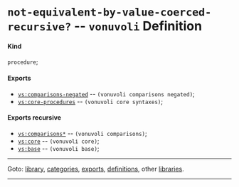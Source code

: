 

<a id='definition__vonuvoli__not-equivalent-by-value-coerced-recursive_3f'></a>

# `not-equivalent-by-value-coerced-recursive?` -- `vonuvoli` Definition


<a id='definition__vonuvoli__not-equivalent-by-value-coerced-recursive_3f__kind'></a>

#### Kind

`procedure`;


<a id='definition__vonuvoli__not-equivalent-by-value-coerced-recursive_3f__exports'></a>

#### Exports

 * [`vs:comparisons-negated`](../../vonuvoli/exports/vs_3a_comparisons-negated.md#export__vonuvoli__vs_3a_comparisons-negated) -- `(vonuvoli comparisons negated)`;
 * [`vs:core-procedures`](../../vonuvoli/exports/vs_3a_core-procedures.md#export__vonuvoli__vs_3a_core-procedures) -- `(vonuvoli core syntaxes)`;


<a id='definition__vonuvoli__not-equivalent-by-value-coerced-recursive_3f__exports-recursive'></a>

#### Exports recursive

 * [`vs:comparisons*`](../../vonuvoli/exports/vs_3a_comparisons_2a.md#export__vonuvoli__vs_3a_comparisons_2a) -- `(vonuvoli comparisons)`;
 * [`vs:core`](../../vonuvoli/exports/vs_3a_core.md#export__vonuvoli__vs_3a_core) -- `(vonuvoli core)`;
 * [`vs:base`](../../vonuvoli/exports/vs_3a_base.md#export__vonuvoli__vs_3a_base) -- `(vonuvoli base)`;

----

Goto: [library](../../vonuvoli/_index.md#library__vonuvoli), [categories](../../vonuvoli/categories/_index.md#toc__vonuvoli__categories), [exports](../../vonuvoli/exports/_index.md#toc__vonuvoli__exports), [definitions](../../vonuvoli/definitions/_index.md#toc__vonuvoli__definitions), other [libraries](../../_libraries.md#toc__libraries).

----

